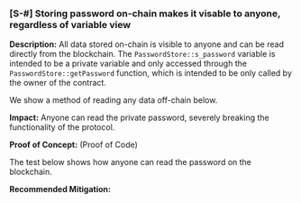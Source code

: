 ### [S-#] Storing password on-chain makes it visable to anyone, regardless of variable view


**Description:** All data stored on-chain is visible to anyone and can be read directly from the blockchain. The `PasswordStore::s_password` variable is intended to be a private variable and only accessed through the `PasswordStore::getPassword` function, which is intended to be only called by the owner of the contract.

We show a method of reading any data off-chain below. 

**Impact:** Anyone can read the private password, severely breaking the functionality of the protocol.

**Proof of Concept:** (Proof of Code)

The test below shows how anyone can read the password on the blockchain. 

**Recommended Mitigation:** 